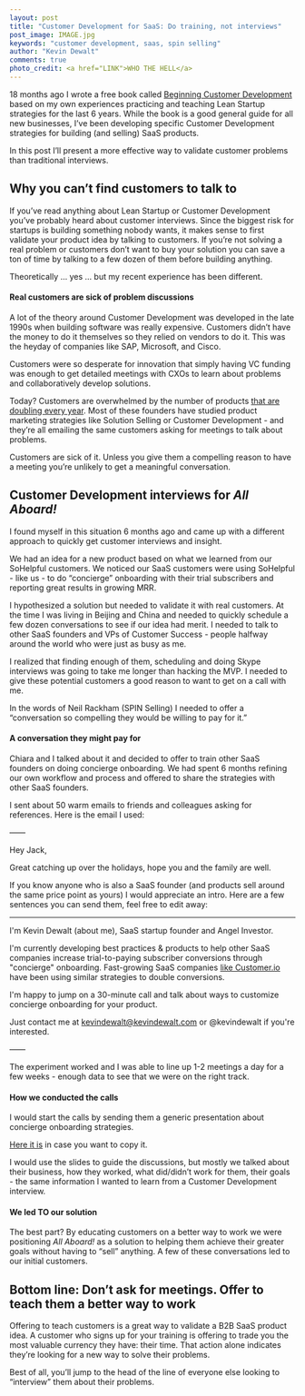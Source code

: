 ```yaml
---
layout: post
title: "Customer Development for SaaS: Do training, not interviews"
post_image: IMAGE.jpg
keywords: "customer development, saas, spin selling"
author: "Kevin Dewalt"
comments: true
photo_credit: <a href="LINK">WHO THE HELL</a>
---
```

18 months ago I wrote a free book called [Beginning Customer Development]() based on my own experiences practicing and teaching Lean Startup strategies for the last 6 years. While the book is a good general guide for all new businesses, I’ve been developing specific Customer Development strategies for building (and selling) SaaS products.

In this post I’ll present a more effective way to validate customer problems than traditional interviews.

## Why you can’t find customers to talk to

If you’ve read anything about Lean Startup or Customer Development you’ve probably heard about customer interviews. Since the biggest risk for startups is building something nobody wants, it makes sense to first validate your product idea by talking to customers. If you’re not solving a real problem or customers don’t want to buy your solution you can save a ton of time by talking to a few dozen of them before building anything.

Theoretically … yes … but my recent experience has been different.

#### Real customers are sick of problem discussions

A lot of the theory around Customer Development was developed in the late 1990s when building software was really expensive. Customers didn’t have the money to do it themselves so they relied on vendors to do it. This was the heyday of companies like SAP, Microsoft, and Cisco.

Customers were so desperate for innovation that simply having VC funding was enough to get detailed meetings with CXOs to learn about problems and collaboratively develop solutions.

Today? Customers are overwhelmed by the number of products [that are doubling every year](http://chiefmartec.com/2015/01/marketing-technology-landscape-supergraphic-2015/). Most of these founders have studied product marketing strategies like Solution Selling or Customer Development  - and they’re all emailing the same customers asking for meetings to talk about problems.

Customers are sick of it. Unless you give them a compelling reason to have a meeting you’re unlikely to get a meaningful conversation.

## Customer Development interviews for *All Aboard!*

I found myself in this situation 6 months ago and came up with a different approach to quickly get customer interviews and insight.

We had an idea for a new product based on what we learned from our SoHelpful customers. We noticed our SaaS customers were using SoHelpful - like us - to do “concierge” onboarding with their trial subscribers and reporting great results in growing MRR.

I hypothesized a solution but needed to validate it with real customers. At the time I was living in Beijing and China and needed to quickly schedule a few dozen conversations to see if our idea had merit.  I needed to talk to other SaaS founders and VPs of Customer Success - people halfway around the world who were just as busy as me.

<!--- 

not super noticeable... but the next paragraph was hard to understand -- 

why does interviews taking more time than an MVP create a need for a good reason to get on a call with you? 

Is it because you wanted to reach people through referrals and to get a referral, you need a better reason than to do interviews? Not sure what it has to do with the MVP...

---> 

I realized that finding enough of them, scheduling and doing Skype interviews was going to take me longer than hacking the MVP. I needed to give these potential customers a good reason to want to get on a call with me.  

In the words of Neil Rackham (SPIN Selling) I needed to offer a “conversation so compelling they would be willing to pay for it.”

#### A conversation they might pay for

Chiara and I talked about it and decided to offer to train other SaaS founders on doing concierge onboarding. We had spent 6 months refining our own workflow and process and offered to share the strategies with other SaaS founders.

I sent about 50 warm emails to friends and colleagues asking for references. Here is the email I used:

——

Hey Jack,

Great catching up over the holidays, hope you and the family are well.

If you know anyone who is also a SaaS founder (and products sell around the same price point as yours) I would appreciate an intro.  Here are a few sentences you can send them, feel free to edit away:

---
I'm Kevin Dewalt (about me), SaaS startup founder and Angel Investor.

I'm currently developing best practices & products to help other SaaS companies increase trial-to-paying subscriber conversions through "concierge" onboarding. Fast-growing SaaS companies [like Customer.io](#) have been using similar strategies to double conversions.

I'm happy to jump on a 30-minute call and talk about ways to customize concierge onboarding for your product.

Just contact me at kevindewalt@kevindewalt.com or @kevindewalt if you're interested.

——

The experiment worked and I was able to line up 1-2 meetings a day for a few weeks - enough data to see that we were on the right track.

#### How we conducted the calls

I would start the calls by sending them a generic presentation about concierge onboarding strategies.

[Here it is](https://docs.google.com/presentation/d/1cDeg04ko2qTxPhvd2HvquRd45qDHDH7DyimCjPPhZV0/edit?usp=sharing) in case you want to copy it.

I would use the slides to guide the discussions, but mostly we talked about their business, how they worked, what did/didn’t work for them, their goals - the same information I wanted to learn from a Customer Development interview.

#### We led TO our solution

The best part? By educating customers on a better way to work we were positioning *All Aboard!* as a solution to helping them achieve their greater goals without having to “sell” anything. A few of these conversations led to our initial customers.

## Bottom line: Don’t ask for meetings. Offer to teach them a better way to work

Offering to teach customers is a great way to validate a B2B SaaS product idea. A customer who signs up for your training is offering to trade you the most valuable currency they have: their time.  That action alone indicates they’re looking for a new way to solve their problems.

Best of all, you’ll jump to the head of the line of everyone else looking to “interview” them about their problems.
